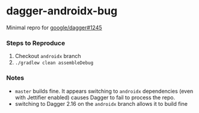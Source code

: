 # dagger-androidx-bug

Minimal repro for [google/dagger#1245](https://github.com/google/dagger/issues/1245)

### Steps to Reproduce

1. Checkout `androidx` branch
1. `./gradlew clean assembleDebug`

### Notes

- `master` builds fine. It appears switching to `androidx` dependencies (even with Jettifier enabled) causes Dagger to fail to process the repo.
- switching to Dagger 2.16 on the `androidx` branch allows it to build fine
